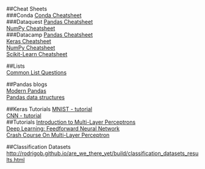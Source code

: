 ##Cheat Sheets  
###Conda
[Conda Cheatsheet](https://conda.io/docs/_downloads/conda-cheatsheet.pdf)  
###Dataquest
[Pandas Cheatsheet](https://www.dataquest.io/blog/pandas-cheat-sheet/)  
[NumPy Cheatsheet](https://www.dataquest.io/blog/numpy-cheat-sheet/)  
###Datacamp
[Pandas Cheatsheet](https://www.datacamp.com/community/blog/python-pandas-cheat-sheet)  
[Keras Cheatsheet](https://www.datacamp.com/community/blog/keras-cheat-sheet)  
[NumPy Cheatsheet](https://www.datacamp.com/community/blog/python-numpy-cheat-sheet)  
[Scikit-Learn Cheatsheet](https://www.datacamp.com/community/blog/scikit-learn-cheat-sheet)  

##Lists  
[Common List Questions](https://www.datacamp.com/community/tutorials/18-most-common-python-list-questions-learn-python/)  

##Pandas blogs  
[Modern Pandas](https://tomaugspurger.github.io/modern-1.html)  
[Pandas data structures](http://gregreda.com/2013/10/26/intro-to-pandas-data-structures/)  

##Keras Tutorials 
[MNIST - tutorial](https://cambridgespark.com/content/tutorials/deep-learning-for-complete-beginners-recognising-handwritten-digits/index.html)  
[CNN - tutorial](https://cambridgespark.com/content/tutorials/convolutional-neural-networks-with-keras/index.html)  
##Tutorials 
[Introduction to Multi-Layer Perceptrons](https://www.iro.umontreal.ca/~bengioy/ift6266/H12/html.old/mlp_en.html)  
[Deep Learning: Feedforward Neural Network](https://medium.com/towards-data-science/deep-learning-feedforward-neural-network-26a6705dbdc7)  
[Crash Course On Multi-Layer Perceptron](http://machinelearningmastery.com/neural-networks-crash-course/)  

##Classification Datasets  
http://rodrigob.github.io/are_we_there_yet/build/classification_datasets_results.html